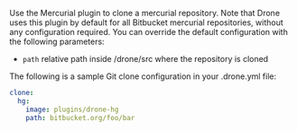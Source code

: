 Use the Mercurial plugin to clone a mercurial repository. Note that Drone uses this plugin
by default for all Bitbucket mercurial repositories, without any configuration required. You can override
the default configuration with the following parameters:

* `path` relative path inside /drone/src where the repository is cloned

The following is a sample Git clone configuration in your .drone.yml file:

```yaml
clone:
  hg:
    image: plugins/drone-hg
    path: bitbucket.org/foo/bar
```
